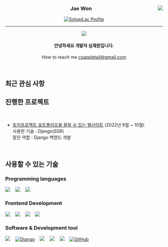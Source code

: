 

<div align="center">
   
<a href="https://github.com/appletail"><img align="right" src="https://github-readme-stats.vercel.app/api/top-langs/?username=appletail&theme=dracula&layout=compact&langs_count=10" /></a>
  

  ### Jae Won
   [![Solved.ac Profile](http://mazassumnida.wtf/api/v2/generate_badge?boj=litan36)](https://solved.ac/litan36/)
   
 ---
   <a href="https://hits.seeyoufarm.com"><img src="https://hits.seeyoufarm.com/api/count/incr/badge.svg?url=https%3A%2F%2Fgithub.com%2Fappletail&count_bg=%2379C83D&title_bg=%23555555&icon=&icon_color=%23E7E7E7&title=visitors&edge_flat=false"/></a>    
   

   
 #### 안녕하세요 개발자 심재원입니다.
How to reach me csappletail@gmail.com
 </div>
 
<br>
 <div>
    
<h2> 최근 관심 사항 </h2>

   
<h2> 진행한 프로젝트 </h2>
   
   
<br>
   
   - [토이프로젝트 포트폴리오를 올릴 수 있는 웹사이트](https://github.com/ssafy8th-python/woopolemong) (2022년 9월 ~ 10월)      
   사용한 기술 : Django(SSR)       
   맡은 역할 : Django 백앤드 개발
   
   
   

<br>


<h2> 사용할 수 있는 기술 </h2>
  
  ### Programming languages
  [<img src="https://img.shields.io/badge/JavaScript-F7DF1E?style=for-the-badge&logo=javascript&logoColor=black" />]() &nbsp;&nbsp;
  [<img src="https://img.shields.io/badge/Java-ED8B00?style=for-the-badge&logo=java&logoColor=white"/>]() &nbsp;&nbsp;
  [<img src="https://img.shields.io/badge/Python-FFD43B?style=for-the-badge&logo=python&logoColor=white" />]() &nbsp;&nbsp;

<!--   [<img src="" />]() &nbsp;&nbsp; -->

  ### Frontend Development

  [<img src="https://img.shields.io/badge/HTML5-E34F26?style=for-the-badge&logo=html5&logoColor=white" />]() &nbsp;&nbsp;
  [<img src="https://img.shields.io/badge/CSS3-1572B6?style=for-the-badge&logo=css3&logoColor=white" />]() &nbsp;&nbsp;
  [<img src = "https://img.shields.io/badge/Bootstrap-563D7C?style=for-the-badge&logo=bootstrap&logoColor=white"/>](https://getbootstrap.com/) &nbsp;&nbsp;
  [<img src="https://img.shields.io/badge/React-20232A?style=for-the-badge&logo=react&logoColor=61DAFB" />](https://ko.reactjs.org/) &nbsp;&nbsp; 
    
  ### Software & Development tool
  
  [<img src="https://img.shields.io/badge/Spring-6DB33F?style=for-the-badge&logo=spring&logoColor=white" />](https://spring.io/) &nbsp;&nbsp;
  [<img src="https://img.shields.io/badge/Django-092E20?style=for-the-badge&logo=django&logoColor=green" alt="Django"/>](https://www.djangoproject.com/) &nbsp;&nbsp; 
  [<img src="https://img.shields.io/badge/MySQL-005C84?style=for-the-badge&logo=mysql&logoColor=white" />](https://www.mysql.com/) &nbsp;&nbsp; 
  [<img src="https://img.shields.io/badge/Linux-FCC624?style=for-the-badge&logo=linux&logoColor=black"/>]() &nbsp;&nbsp;
  [<img src="https://img.shields.io/badge/GIT-E44C30?style=for-the-badge&logo=git&logoColor=white"/>](https://git-scm.com/) &nbsp;&nbsp; 
  [<img src="https://img.shields.io/badge/GitHub-100000?style=for-the-badge&logo=github&logoColor=white" alt="GitHub"/>](https://github.com/) &nbsp;&nbsp; 
  

</div>
